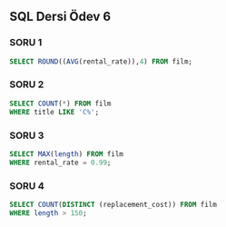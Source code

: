 ## SQL Dersi Ödev 6

### SORU 1
``` SQL
SELECT ROUND((AVG(rental_rate)),4) FROM film;
```
### SORU 2
``` SQL
SELECT COUNT(*) FROM film
WHERE title LIKE 'C%';
```
### SORU 3
``` SQL
SELECT MAX(length) FROM film
WHERE rental_rate = 0.99;
```
### SORU 4
``` SQL
SELECT COUNT(DISTINCT (replacement_cost)) FROM film
WHERE length > 150;
``` 
